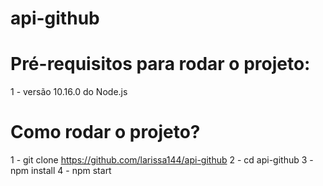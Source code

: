 # api-github

# Pré-requisitos para rodar o projeto:
1 - versão 10.16.0 do Node.js

# Como rodar o projeto?

1 - git clone https://github.com/larissa144/api-github
2 - cd api-github
3 - npm install
4 - npm start
